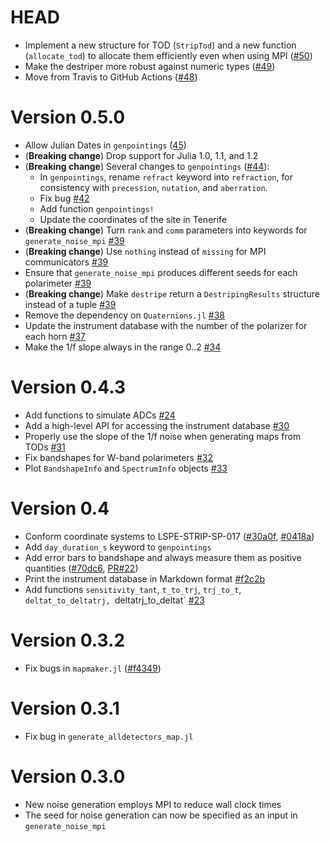# HEAD

-   Implement a new structure for TOD (`StripTod`) and a new function (`allocate_tod`) to allocate them efficiently even when using MPI ([#50](https://github.com/lspestrip/Stripeline.jl/pull/50))
-   Make the destriper more robust against numeric types ([#49](https://github.com/lspestrip/Stripeline.jl/pull/49))
-   Move from Travis to GitHub Actions ([#48](https://github.com/lspestrip/Stripeline.jl/pull/48))

# Version 0.5.0

-   Allow Julian Dates in `genpointings` ([45](https://github.com/lspestrip/Stripeline.jl/pull/45))
-   (**Breaking change**) Drop support for Julia 1.0, 1.1, and 1.2
-   (**Breaking change**) Several changes to `genpointings` ([#44](https://github.com/lspestrip/Stripeline.jl/pull/44)):
    -   In `genpointings`, rename `refract` keyword into `refraction`, for consistency with `precession`, `nutation`, and `aberration`.
    -   Fix bug [#42](https://github.com/lspestrip/Stripeline.jl/issues/42)
    -   Add function `genpointings!`
    -   Update the coordinates of the site in Tenerife
-   (**Breaking change**) Turn `rank` and `comm` parameters into keywords for `generate_noise_mpi` [#39](https://github.com/lspestrip/Stripeline.jl/pull/39)
-   (**Breaking change**) Use `nothing` instead of `missing` for MPI communicators [#39](https://github.com/lspestrip/Stripeline.jl/pull/39)
-   Ensure that `generate_noise_mpi` produces different seeds for each polarimeter [#39](https://github.com/lspestrip/Stripeline.jl/pull/39)
-   (**Breaking change**) Make `destripe` return a `DestripingResults` structure instead of a tuple [#39](https://github.com/lspestrip/Stripeline.jl/pull/39)
-   Remove the dependency on `Quaternions.jl` [#38](https://github.com/lspestrip/Stripeline.jl/pull/38)
-   Update the instrument database with the number of the polarizer for each horn [#37](https://github.com/lspestrip/Stripeline.jl/pull/37)
-   Make the 1/f slope always in the range 0..2 [#34](https://github.com/lspestrip/Stripeline.jl/pull/34)

# Version 0.4.3

-   Add functions to simulate ADCs [#24](https://github.com/lspestrip/Stripeline.jl/pull/24)
-   Add a high-level API for accessing the instrument database [#30](https://github.com/lspestrip/Stripeline.jl/pull/30)
-   Properly use the slope of the 1/f noise when generating maps from TODs [#31](https://github.com/lspestrip/Stripeline.jl/pull/31)
-   Fix bandshapes for W-band polarimeters [#32](https://github.com/lspestrip/Stripeline.jl/pull/32)
-   Plot `BandshapeInfo` and `SpectrumInfo` objects [#33](https://github.com/lspestrip/Stripeline.jl/pull/33)

# Version 0.4

-   Conform coordinate systems to LSPE-STRIP-SP-017 ([#30a0f](https://github.com/lspestrip/Stripeline.jl/commit/30a0fbdb5fe45fa20cd7a2fef08bc114ad3d7956), [#0418a](https://github.com/lspestrip/Stripeline.jl/commit/0418a40a489cd2dfd7607effe661c55af1ca649e))
-   Add `day_duration_s` keyword to `genpointings`
-   Add error bars to bandshape and always measure them as positive quantities ([#70dc6](https://github.com/lspestrip/Stripeline.jl/commit/70dc6612e3784e4b3cfded55540e01cccec0bbf3), [PR#22](https://github.com/lspestrip/Stripeline.jl/pull/22))
-   Print the instrument database in Markdown format [#f2c2b](https://github.com/lspestrip/Stripeline.jl/commit/f2c2b11b317b149131ee4ab447a4ffe680148f2d)
-   Add functions `sensitivity_tant`, `t_to_trj`, `trj_to_t`, `deltat_to_deltatrj, `deltatrj_to_deltat` [#23](https://github.com/lspestrip/Stripeline.jl/pull/23)

# Version 0.3.2

-   Fix bugs in `mapmaker.jl` ([#f4349](https://github.com/lspestrip/Stripeline.jl/commit/f434916605201fd3e3daa81497248270b6378d76))


# Version 0.3.1

-   Fix bug in `generate_alldetectors_map.jl`


# Version 0.3.0

-   New noise generation employs MPI to reduce wall clock times
-   The seed for noise generation can now be specified as an input in `generate_noise_mpi`
